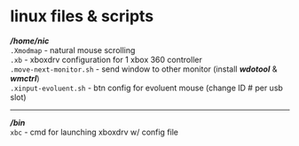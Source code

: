 # linux files & scripts      
    
***/home/nic***   
`.Xmodmap` - natural mouse scrolling  
`.xb` - xboxdrv configuration for 1 xbox 360 controller  
`.move-next-monitor.sh` - send window to other monitor (install ***wdotool*** & ***wmctrl***)   
`.xinput-evoluent.sh` - btn config for evoluent mouse (change ID # per usb slot)
  
---   
    
***/bin***  
`xbc` - cmd for launching xboxdrv w/ config file  
